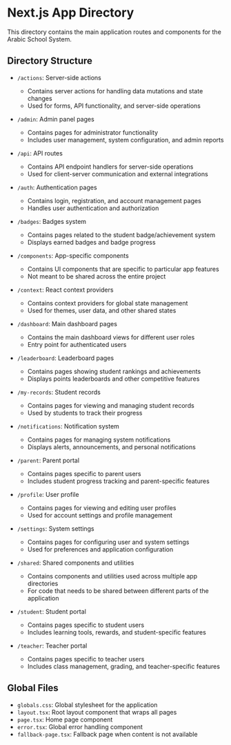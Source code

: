 # Next.js App Directory

This directory contains the main application routes and components for the Arabic School System.

## Directory Structure

- `/actions`: Server-side actions
  - Contains server actions for handling data mutations and state changes
  - Used for forms, API functionality, and server-side operations

- `/admin`: Admin panel pages
  - Contains pages for administrator functionality
  - Includes user management, system configuration, and admin reports

- `/api`: API routes
  - Contains API endpoint handlers for server-side operations
  - Used for client-server communication and external integrations

- `/auth`: Authentication pages
  - Contains login, registration, and account management pages
  - Handles user authentication and authorization

- `/badges`: Badges system
  - Contains pages related to the student badge/achievement system
  - Displays earned badges and badge progress

- `/components`: App-specific components
  - Contains UI components that are specific to particular app features
  - Not meant to be shared across the entire project

- `/context`: React context providers
  - Contains context providers for global state management
  - Used for themes, user data, and other shared states

- `/dashboard`: Main dashboard pages
  - Contains the main dashboard views for different user roles
  - Entry point for authenticated users

- `/leaderboard`: Leaderboard pages
  - Contains pages showing student rankings and achievements
  - Displays points leaderboards and other competitive features

- `/my-records`: Student records
  - Contains pages for viewing and managing student records
  - Used by students to track their progress

- `/notifications`: Notification system
  - Contains pages for managing system notifications
  - Displays alerts, announcements, and personal notifications

- `/parent`: Parent portal
  - Contains pages specific to parent users
  - Includes student progress tracking and parent-specific features

- `/profile`: User profile
  - Contains pages for viewing and editing user profiles
  - Used for account settings and profile management

- `/settings`: System settings
  - Contains pages for configuring user and system settings
  - Used for preferences and application configuration

- `/shared`: Shared components and utilities
  - Contains components and utilities used across multiple app directories
  - For code that needs to be shared between different parts of the application

- `/student`: Student portal
  - Contains pages specific to student users
  - Includes learning tools, rewards, and student-specific features

- `/teacher`: Teacher portal
  - Contains pages specific to teacher users
  - Includes class management, grading, and teacher-specific features

## Global Files

- `globals.css`: Global stylesheet for the application
- `layout.tsx`: Root layout component that wraps all pages
- `page.tsx`: Home page component
- `error.tsx`: Global error handling component
- `fallback-page.tsx`: Fallback page when content is not available 